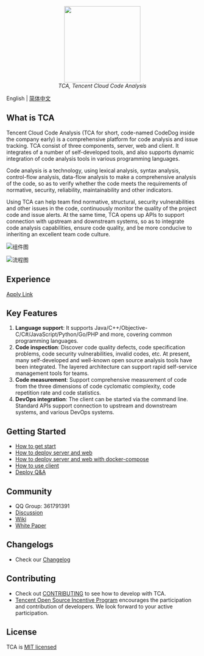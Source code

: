 <p align="center">
    <img src='https://tencent.github.io/CodeAnalysis/media/Logo.svg' width="200"/>
    <br />
    <em>TCA, Tencent Cloud Code Analysis</em>
</p>

English | [简体中文](README_ZH.md)

## What is TCA

Tencent Cloud Code Analysis (TCA for short, code-named CodeDog inside the company early) is a comprehensive platform for code analysis and issue tracking. TCA consist of three components, server, web and client. It integrates of a number of self-developed tools, and also supports dynamic integration of code analysis tools in various programming languages.

Code analysis is a technology, using lexical analysis, syntax analysis, control-flow analysis, data-flow analysis to make a comprehensive analysis of the code, so as to verify whether the code meets the requirements of normative, security, reliability, maintainability and other indicators.

Using TCA can help team find normative, structural, security vulnerabilities and other issues in the code, continuously monitor the quality of the project code and issue alerts. At the same time, TCA opens up APIs to support connection with upstream and downstream systems, so as to integrate code analysis capabilities, ensure code quality, and be more conducive to inheriting an excellent team code culture.

![组件图](https://tencent.github.io/CodeAnalysis/media/Components.png)

![流程图](https://tencent.github.io/CodeAnalysis/media/Flow.png)

## Experience

[Apply Link](https://cloud.tencent.com/apply/p/44ncv4hzp1)

## Key Features

1. **Language support**: It supports Java/C++/Objective-C/C#/JavaScript/Python/Go/PHP and more, covering common programming languages.  
2. **Code inspection**: Discover code quality defects, code specification problems, code security vulnerabilities, invalid codes, etc. At present, many self-developed and well-known open source analysis tools have been integrated. The layered architecture can support rapid self-service management tools for teams.
3. **Code measurement**: Support comprehensive measurement of code from the three dimensions of code cyclomatic complexity, code repetition rate and code statistics.
4. **DevOps integration**: The client can be started via the command line. Standard APIs support connection to upstream and downstream systems, and various DevOps systems.

## Getting Started

- [How to get start](GettingStart.md)
- [How to deploy server and web](doc/deploy.md)
- [How to deploy server and web with docker-compose](doc/deploy_dc.md)
- [How to use client](doc/client.md)
- [Deploy Q&A](doc/Q&A.md)

## Community

- QQ Group: 361791391
- [Discussion](https://github.com/Tencent/CodeAnalysis/discussions)
- [Wiki](https://github.com/Tencent/CodeAnalysis/wiki)
- [White Paper](腾讯云代码分析白皮书.pdf)

## Changelogs

- Check our [Changelog](CHANGELOG.md)

## Contributing

- Check out [CONTRIBUTING](CONTRIBUTING.md) to see how to develop with TCA.
- [Tencent Open Source Incentive Program](https://opensource.tencent.com/contribution) encourages the participation and contribution of developers. We look forward to your active participation.

## License

TCA is [MIT licensed](LICENSE)
